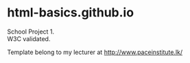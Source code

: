 # html-basics.github.io
School Project 1.    
W3C validated. 

Template belong to my lecturer at http://www.paceinstitute.lk/
